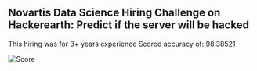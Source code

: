 ## Novartis Data Science Hiring Challenge on Hackerearth: Predict if the server will be hacked 

This hiring was for 3+ years experience
Scored accuracy of: 98.38521

![Score](https://user-images.githubusercontent.com/47390395/85891688-2dc21080-b80d-11ea-811e-ae89a82ed315.png)
